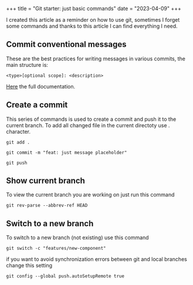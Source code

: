 +++
title = "Git starter: just basic commands"
date = "2023-04-09"
+++

I created this article as a reminder on how to use git, sometimes I forget some 
commands and thanks to this article I can find everything I need.

## Commit conventional messages

These are the best practices for writing messages in various commits, the main structure is:

```
<type>[optional scope]: <description>
```

[Here](https://www.conventionalcommits.org/en/v1.0.0/) the full documentation.

## Create a commit

This series of commands is used to create a commit and push it to the current branch.
To add all changed file in the current directoty use . character.

```
git add .

git commit -m "feat: just message placeholder"

git push
```

## Show current branch

To view the current branch you are working on just run this command

```
git rev-parse --abbrev-ref HEAD
```

## Switch to a new branch

To switch to a new branch (not existing) use this command

```
git switch -c "features/new-component"
```

if you want to avoid synchronization errors between git and local branches change this setting

```
git config --global push.autoSetupRemote true
```